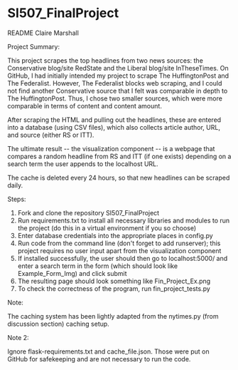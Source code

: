 # SI507_FinalProject

README
Claire Marshall


Project Summary:

This project scrapes the top headlines from two news sources: the Conservative blog/site RedState and the Liberal blog/site InTheseTimes. On GitHub, I had initially intended my project to scrape The HuffingtonPost and The Federalist. However, The Federalist blocks web scraping, and I could not find another Conservative source that I felt was comparable in depth to The HuffingtonPost. Thus, I chose two smaller sources, which were more comparable in terms of content and content amount.

After scraping the HTML and pulling out the headlines, these are entered into a database (using CSV files), which also collects article author, URL, and source (either RS or ITT).

The ultimate result -- the visualization component -- is a webpage that compares a random headline from RS and ITT (if one exists) depending on a search term the user appends to the localhost URL.

The cache is deleted every 24 hours, so that new headlines can be scraped daily.


Steps:

1. Fork and clone the repository SI507_FinalProject
2. Run requirements.txt to install all necessary libraries and modules to run the project (do this in a virtual environment if you so choose)
3. Enter database credentials into the appropriate places in config.py
4. Run code from the command line (don't forget to add runserver); this project requires no user input apart from the visualization component
5. If installed successfully, the user should then go to localhost:5000/ and enter a search term in the form (which should look like Example_Form_Img) and click submit
6. The resulting page should look something like Fin_Project_Ex.png
7. To check the correctness of the program, run fin_project_tests.py

Note:

The caching system has been lightly adapted from the nytimes.py (from discussion section) caching setup.

Note 2:

Ignore flask-requirements.txt and cache_file.json. Those were put on GitHub for safekeeping and are not necessary to run the code. 
